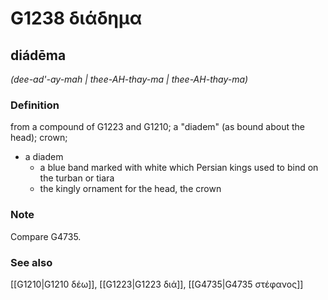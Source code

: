 # G1238 διάδημα

## diádēma

_(dee-ad'-ay-mah | thee-AH-thay-ma | thee-AH-thay-ma)_

### Definition

from a compound of G1223 and G1210; a "diadem" (as bound about the head); crown; 

- a diadem
  - a blue band marked with white which Persian kings used to bind on the turban or tiara
  - the kingly ornament for the head, the crown

### Note

Compare G4735.

### See also

[[G1210|G1210 δέω]], [[G1223|G1223 διά]], [[G4735|G4735 στέφανος]]
